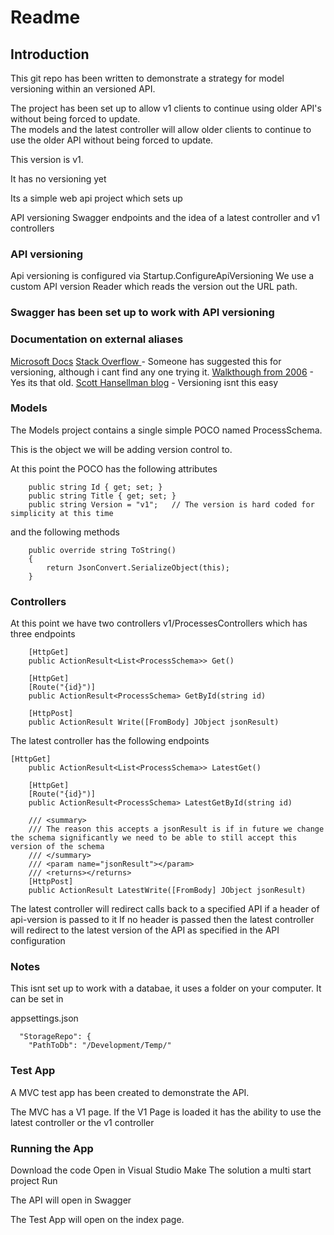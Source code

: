 # Readme

## Introduction
This git repo has been written to demonstrate a strategy for model versioning within an versioned API. 

The project has been set up to allow v1 clients to continue using older API's without being forced to update.  
The models and the latest controller will allow older clients to continue to use the older API without being forced to update. 

This version is v1. 

It has no versioning yet

Its a simple web api project which sets up 

API versioning
Swagger endpoints 
and the idea of a latest controller and v1 controllers 


### API versioning 
Api versioning  is configured via Startup.ConfigureApiVersioning
We use a custom API version Reader which reads the version out the URL path.  

### Swagger has been set up to work with API versioning 
### Documentation on external aliases 
[Microsoft Docs](https://docs.microsoft.com/en-us/dotnet/csharp/language-reference/keywords/extern-alias)
[Stack Overflow ](https://stackoverflow.com/questions/2347260/when-must-we-use-extern-alias-keyword-in-c) - Someone has suggested this for versioning, although i cant find any one trying it.
[Walkthough from 2006](https://blogs.msdn.microsoft.com/ansonh/2006/09/27/extern-alias-walkthrough/) - Yes its that old. 
[Scott Hansellman blog](https://www.hanselman.com/blog/ASPNETCoreRESTfulWebAPIVersioningMadeEasy.aspx) - Versioning isnt this easy 

### Models 
The Models project contains a single simple POCO named ProcessSchema.

This is the object we will be adding version control to.  

At this point the POCO has the following attributes

````
	public string Id { get; set; }
	public string Title { get; set; }
	public string Version = "v1";   // The version is hard coded for simplicity at this time
````

and the following methods 

````
	public override string ToString()
	{	
		return JsonConvert.SerializeObject(this);
	}
````

### Controllers
At this point we have two controllers
v1/ProcessesControllers  which has three endpoints 

````
	[HttpGet] 
	public ActionResult<List<ProcessSchema>> Get()
 
	[HttpGet]
	[Route("{id}")]
    public ActionResult<ProcessSchema> GetById(string id)
	
	[HttpPost]
    public ActionResult Write([FromBody] JObject jsonResult)
````

The latest controller has the following endpoints 
````
[HttpGet] 
	public ActionResult<List<ProcessSchema>> LatestGet()
 
	[HttpGet]
	[Route("{id}")]
    public ActionResult<ProcessSchema> LatestGetById(string id)
	
    /// <summary>
	/// The reason this accepts a jsonResult is if in future we change the schema significantly we need to be able to still accept this version of the schema 
	/// </summary>
	/// <param name="jsonResult"></param>
	/// <returns></returns>
	[HttpPost]
    public ActionResult LatestWrite([FromBody] JObject jsonResult)
````


The latest controller will redirect calls back to a specified API if a header of api-version is passed to it 
If no header is passed then the latest controller will redirect to the latest version of the API as specified in the API configuration 


### Notes
This isnt set up to work with a databae, it uses a folder on your computer.  It can be set in 

appsettings.json 

````
  "StorageRepo": {
    "PathToDb": "/Development/Temp/"
````

### Test App
A MVC test app has been created to demonstrate the API.

The MVC has a V1 page.  If the V1 Page is loaded it has the ability to use the latest controller or the v1 controller 

### Running the App
Download the code 
Open in Visual Studio
Make The solution a multi start project 
Run 

The API will open in Swagger 

The Test App will open on the index page. 
